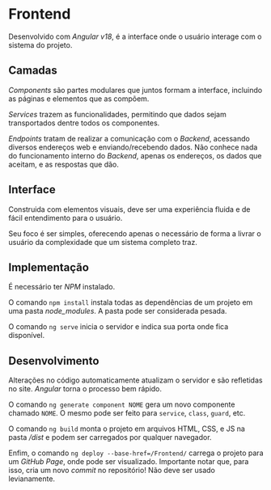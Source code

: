 # Frontend

Desenvolvido com _Angular v18_, é a interface onde o usuário interage com o sistema do projeto.

## Camadas

_Components_ são partes modulares que juntos formam a interface, incluindo as páginas e elementos que as compõem.

_Services_ trazem as funcionalidades, permitindo que dados sejam transportados dentre todos os componentes.

_Endpoints_ tratam de realizar a comunicação com o _Backend_, acessando diversos endereços web e enviando/recebendo dados. Não conhece nada do funcionamento interno do _Backend_, apenas os endereços, os dados que aceitam, e as respostas que dão.

## Interface

Construida com elementos visuais, deve ser uma experiência fluida e de fácil entendimento para o usuário.

Seu foco é ser simples, oferecendo apenas o necessário de forma a livrar o usuário da complexidade que um sistema completo traz.

## Implementação

É necessário ter _NPM_ instalado.

O comando `npm install` instala todas as dependências de um projeto em uma pasta _node\_modules_. A pasta pode ser considerada pesada.

O comando `ng serve` inicia o servidor e indica sua porta onde fica disponível.

## Desenvolvimento

Alterações no código automaticamente atualizam o servidor e são refletidas no site. _Angular_ torna o processo bem rápido.

O comando `ng generate component NOME` gera um novo componente chamado `NOME`. O mesmo pode ser feito para `service`, `class`, `guard`, etc.

O comando `ng build` monta o projeto em arquivos HTML, CSS, e JS na pasta _/dist_ e podem ser carregados por qualquer navegador.

Enfim, o comando `ng deploy --base-href=/Frontend/` carrega o projeto para um _GitHub Page_, onde pode ser visualizado. Importante notar que, para isso, cria um novo _commit_ no repositório! Não deve ser usado levianamente.
